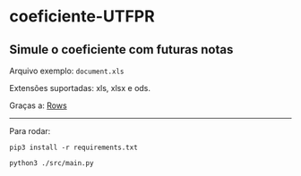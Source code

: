 # coeficiente-UTFPR

## Simule o coeficiente com futuras notas

Arquivo exemplo: `` document.xls ``

Extensões suportadas: xls, xlsx e ods. 

Graças a: [Rows](https://github.com/turicas/rows)

---

Para rodar:
```
pip3 install -r requirements.txt

python3 ./src/main.py
```
